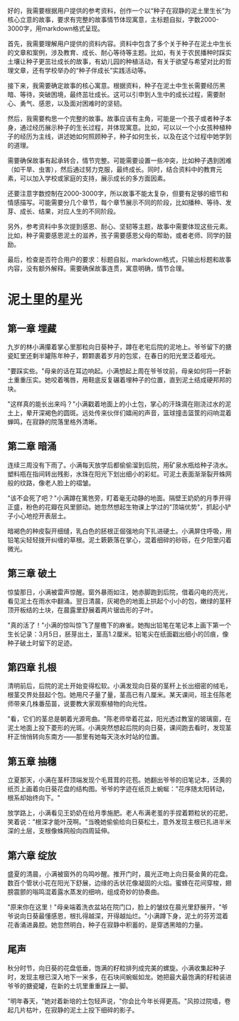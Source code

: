 <ReasoningChainRenderer>
好的，我需要根据用户提供的参考资料，创作一个以“种子在寂静的泥土里生长”为核心立意的故事，要求有完整的故事情节体现寓意，主标题自拟，字数2000-3000字，用markdown格式呈现。

首先，我需要理解用户提供的资料内容。资料中包含了多个关于种子在泥土中生长的文章和案例，涉及教育、成长、耐心等待等主题。比如，有关于农民播种时踩实土壤让种子更茁壮成长的故事，有幼儿园的种植活动，有关于欲望与希望对比的哲理文章，还有学校举办的“种子伴成长”实践活动等。

接下来，我需要确定故事的核心寓意。根据资料，种子在泥土中生长需要经历黑暗、等待，突破困境，最终茁壮成长。这可以引申到人生中的成长过程，需要耐心、勇气、感恩，以及面对困难时的坚韧。

然后，我需要构思一个完整的故事。故事应该有主角，可能是一个孩子或者种子本身，通过经历展示种子的生长过程，并体现寓意。比如，可以以一个小女孩种植种子的经历为主线，讲述她如何照顾种子，种子如何生长，以及在这个过程中她学到的道理。

需要确保故事有起承转合，情节完整。可能需要设置一些冲突，比如种子遇到困难（如干旱、虫害），然后通过努力克服，最终成长。同时，结合资料中的教育元素，可以加入学校或家庭的支持，展示成长的多方面因素。

还要注意字数控制在2000-3000字，所以故事不能太复杂，但要有足够的细节和情感描写。可能需要分几个章节，每个章节展示不同的阶段，比如播种、等待、发芽、成长、结果，对应人生的不同阶段。

另外，参考资料中多次提到感恩、耐心、坚韧等主题，故事中需要体现这些元素。比如，种子需要感恩泥土的滋养，孩子需要感恩父母的帮助，或者老师、同学的鼓励。

最后，检查是否符合用户的要求：标题自拟，markdown格式，只输出标题和故事内容，没有额外解释。需要确保故事连贯，寓意明确，情节合理。
</ReasoningChainRenderer>

# 泥土里的星光

## 第一章 埋藏

九岁的林小满攥着掌心里那粒向日葵种子，蹲在老宅后院的泥地上。爷爷留下的搪瓷缸里还剩半罐陈年种子，颗颗裹着岁月的包浆，在春日的阳光里泛着哑光。

"要踩实些。"母亲的话在耳边响起。小满想起上周在爷爷坟前，母亲如何将一抔新土重重压实。她咬着嘴唇，用鞋底反复碾着埋种子的位置，直到泥土结成硬邦邦的块。

"这样真的能长出来吗？"小满戳着地面上的小土包，掌心的汗珠滴在刚浇过水的泥土上，晕开深褐色的圆斑。远处传来伙伴们嬉闹的声音，篮球撞击篮筐的闷响混着蝉鸣，在寂静的院落里格外清晰。

## 第二章 暗涌

连续三周没有下雨了。小满每天放学后都偷偷溜到后院，用矿泉水瓶给种子浇水。塑料瓶在指间转出残影，水珠在阳光下划出细小的彩虹。可泥土表面渐渐裂开蛛网般的纹路，像老人脸上的褶皱。

"该不会死了吧？"小满蹲在篱笆旁，盯着毫无动静的地面。隔壁王奶奶的月季开得正盛，粉色的花瓣在风里颤动。她忽然想起生物课上学过的"顶端优势"，抓起小铲子小心地挖开表层土。

暗褐色的种皮裂开细缝，乳白色的胚根正倔强地向下扎进硬土。小满屏住呼吸，用铅笔尖轻轻拨开纠缠的草根。泥土簌簌落在掌心，混着细碎的砂砾，在夕阳里闪着微光。

## 第三章 破土

惊蛰那日，小满被雷声惊醒。窗外暴雨如注，她赤脚跑到后院，借着闪电的亮光，看见泥土在雨水中翻涌。翌日清晨，灰褐色的地面上拱起个小小的包，嫩绿的茎秆顶开板结的土块，在晨露里舒展着两片锯齿形的子叶。

"真的活了！"小满的惊叫惊飞了屋檐下的麻雀。她掏出铅笔在笔记本上画下第一个生长记录：3月5日，胚芽出土，茎高1.2厘米。铅笔尖在纸面戳出细小的凹痕，像种子破土时留下的足迹。

## 第四章 扎根

清明前后，后院的泥土开始变得松软。小满发现向日葵的茎秆上长出细密的绒毛，根茎交界处鼓起个包。她用尺子量了量，茎高已有八厘米。某天课间，班主任陈老师带来几株番茄苗，说要教大家观察植物的向光性。

"看，它们的茎总是朝着光源弯曲。"陈老师举着花盆，阳光透过教室的玻璃窗，在泥土地面上投下菱形的光斑。小满突然想起后院的向日葵，课间跑去看时，发现茎秆正悄悄转向东南方——那里有她每天浇水时站的位置。

## 第五章 抽穗

立夏那天，小满在茎秆顶端发现个毛茸茸的花苞。她翻出爷爷的旧笔记本，泛黄的纸页上画着向日葵花盘的结构图。爷爷的字迹在纸页上蜿蜒："花序随太阳转动，根系却始终向下。"

放学路上，小满看见王奶奶在给月季施肥。老人布满老茧的手捏着颗粒状的花肥，笑着说："根深才能叶茂啊。"当晚她偷偷给向日葵松土，意外发现主根已扎进半米深的土层，支根像蛛网般向四周延伸。

## 第六章 绽放

盛夏的清晨，小满被窗外的鸟鸣吵醒。推开门时，晨光正吻上向日葵金黄的花盘。数百个管状小花在阳光下舒展，边缘的舌状花像凝固的火焰。蜜蜂在花间穿梭，翅膀震颤的嗡鸣混着露水蒸发的细响，组成奇妙的协奏曲。

"原来你在这里！"母亲端着洗衣盆站在院门口，脸上的皱纹在晨光里舒展开，"爷爷说向日葵最懂感恩，根扎得越深，开得越灿烂。"小满蹲下身，泥土的芬芳混着花香涌进鼻腔。她忽然明白，种子在寂静中积蓄的，是穿透黑暗的力量。

## 尾声

秋分时节，向日葵的花盘低垂，饱满的籽粒排列成完美的螺旋。小满收集起种子时，发现主根已深入地下一米多，在石块间蜿蜒如龙。她把最大最饱满的籽粒装进爷爷的搪瓷罐，在新的土坑里重重踩上一脚。

"明年春天，"她对着新培的土包轻声说，"你会比今年长得更高。"风掠过院墙，卷起几片枯叶，在寂静的泥土上投下细碎的影子。